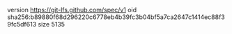 version https://git-lfs.github.com/spec/v1
oid sha256:b89880f68d296220c6778eb4b39fc3b04bf5a7ca2647c1414ec88f39fc5df613
size 5135

